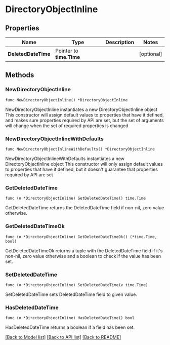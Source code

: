 # DirectoryObjectInline

## Properties

Name | Type | Description | Notes
------------ | ------------- | ------------- | -------------
**DeletedDateTime** | Pointer to **time.Time** |  | [optional] 

## Methods

### NewDirectoryObjectInline

`func NewDirectoryObjectInline() *DirectoryObjectInline`

NewDirectoryObjectInline instantiates a new DirectoryObjectInline object
This constructor will assign default values to properties that have it defined,
and makes sure properties required by API are set, but the set of arguments
will change when the set of required properties is changed

### NewDirectoryObjectInlineWithDefaults

`func NewDirectoryObjectInlineWithDefaults() *DirectoryObjectInline`

NewDirectoryObjectInlineWithDefaults instantiates a new DirectoryObjectInline object
This constructor will only assign default values to properties that have it defined,
but it doesn't guarantee that properties required by API are set

### GetDeletedDateTime

`func (o *DirectoryObjectInline) GetDeletedDateTime() time.Time`

GetDeletedDateTime returns the DeletedDateTime field if non-nil, zero value otherwise.

### GetDeletedDateTimeOk

`func (o *DirectoryObjectInline) GetDeletedDateTimeOk() (*time.Time, bool)`

GetDeletedDateTimeOk returns a tuple with the DeletedDateTime field if it's non-nil, zero value otherwise
and a boolean to check if the value has been set.

### SetDeletedDateTime

`func (o *DirectoryObjectInline) SetDeletedDateTime(v time.Time)`

SetDeletedDateTime sets DeletedDateTime field to given value.

### HasDeletedDateTime

`func (o *DirectoryObjectInline) HasDeletedDateTime() bool`

HasDeletedDateTime returns a boolean if a field has been set.


[[Back to Model list]](../README.md#documentation-for-models) [[Back to API list]](../README.md#documentation-for-api-endpoints) [[Back to README]](../README.md)


